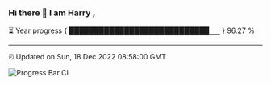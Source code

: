 ### Hi there 👋 I am Harry , 

⏳ Year progress { ████████████████████████████▁▁ } 96.27 %

---

⏰ Updated on Sun, 18 Dec 2022 08:58:00 GMT

![Progress Bar CI](https://github.com/duykhang68/duykhang68/workflows/Progress%20Bar%20CI/badge.svg)
